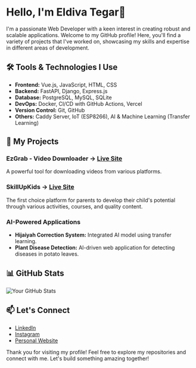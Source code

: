 # Hello, I'm Eldiva Tegar👋

I'm a passionate Web Developer with a keen interest in creating robust and scalable applications. Welcome to my GitHub profile! Here, you'll find a variety of projects that I've worked on, showcasing my skills and expertise in different areas of development.

## 🛠️ Tools & Technologies I Use

- **Frontend:** Vue.js, JavaScript, HTML, CSS
- **Backend:** FastAPI, Django, Express.js
- **Database:** PostgreSQL, MySQL, SQLite
- **DevOps:** Docker, CI/CD with GitHub Actions, Vercel
- **Version Control:** Git, GitHub
- **Others:** Caddy Server, IoT (ESP8266), AI & Machine Learning (Transfer Learning)

## 🚀 My Projects

### EzGrab - Video Downloader -> [Live Site](https://ezgrab.eldivategar.tech)
A powerful tool for downloading videos from various platforms.

### SkillUpKids -> [Live Site](https://skillupkids.id)
The first choice platform for parents to develop their child's potential through various activities, courses, and quality content.

### AI-Powered Applications
- **Hijaiyah Correction System:** Integrated AI model using transfer learning.
- **Plant Disease Detection:** AI-driven web application for detecting diseases in potato leaves.

## 📊 GitHub Stats

![Your GitHub Stats](https://github-readme-stats.vercel.app/api?username=eldivategar&show_icons=true&theme=tokyonight)

## 📫 Let's Connect

- [LinkedIn](https://www.linkedin.com/in/eldivategar)
- [Instagram](https://instagram.com/eldivaa_)
- [Personal Website](https://eldivategar.tech)

Thank you for visiting my profile! Feel free to explore my repositories and connect with me. Let's build something amazing together!
